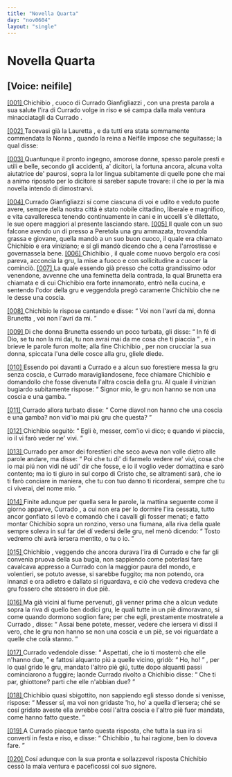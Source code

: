 ```yaml
---
title: "Novella Quarta"
day: "nov0604"
layout: "single"
---
```

<div id="nov0604" type="novella" who="neifile">
 <h1>
  Novella Quarta
 </h1>
 <p>
  <h2>
   [Voice: neifile]
  </h2>
 </p>
 <argument>
  <p>
   <a href="{{ site.baseurl }}enDecameron/nov0604#p06040001" id="p06040001">
    [001]
   </a>
   <name persref="chichibio" type="person">
    Chichibio
   </name>
   , cuoco di
   <name persref="curradogianfigliazzi" type="person">
    Currado Gianfigliazzi
   </name>
   , con una presta parola a sua salute l'ira di
   <name persref="curradogianfigliazzi" type="person">
    Currado
   </name>
   volge in riso e s&eacute; campa dalla mala ventura minacciatagli da
   <name persref="curradogianfigliazzi" type="person">
    Currado
   </name>
   .
  </p>
 </argument>
 <div3 type="commentary" who="author">
  <p>
   <a href="{{ site.baseurl }}enDecameron/nov0604#p06040002" id="p06040002">
    [002]
   </a>
   Tacevasi gi&agrave; la
   <name persref="lauretta" type="person">
    Lauretta
   </name>
   , e da tutti era stata sommamente commendata la
   <name persref="nonnapulci" type="person">
    Nonna
   </name>
   , quando la
   <name persref="elissa" type="person">
    reina
   </name>
   a
   <name persref="neifile" type="person">
    Neifile
   </name>
   impose che seguitasse; la qual disse:
  </p>
 </div3>
 <div3 type="commentary" who="neifile">
  <p>
   <a href="{{ site.baseurl }}enDecameron/nov0604#p06040003" id="p06040003">
    [003]
   </a>
   Quantunque il pronto ingegno, amorose donne, spesso parole presti e utili e belle, secondo gli accidenti, a' dicitori, la fortuna ancora, alcuna volta aiutatrice de' paurosi, sopra la lor lingua subitamente di quelle pone che mai a animo riposato per lo dicitore si sareber sapute trovare: il che io per la mia novella intendo di dimostrarvi.
  </p>
 </div3>
 <p>
  <a href="{{ site.baseurl }}enDecameron/nov0604#p06040004" id="p06040004">
   [004]
  </a>
  <name persref="curradogianfigliazzi" type="person">
   Currado Gianfigliazzi
  </name>
  s&iacute; come ciascuna di voi e udito e veduto puote avere, sempre della nostra citt&agrave; &egrave; stato nobile cittadino, liberale e magnifico, e vita cavalleresca tenendo continuamente in cani e in uccelli s'&egrave; dilettato, le sue opere maggiori al presente lasciando stare.
  <a href="{{ site.baseurl }}enDecameron/nov0604#p06040005" id="p06040005">
   [005]
  </a>
  Il quale con un suo falcone avendo un d&iacute; presso a
  <name placeref="peretola" type="place">
   Peretola
  </name>
  una gru ammazata, trovandola grassa e giovane, quella mand&ograve; a un suo buon cuoco, il quale era chiamato
  <name persref="chichibio" type="person">
   Chichibio
  </name>
  e era viniziano; e s&iacute; gli mand&ograve; dicendo che a cena l'arrostisse e governassela bene.
  <a href="{{ site.baseurl }}enDecameron/nov0604#p06040006" id="p06040006">
   [006]
  </a>
  <name persref="chichibio" type="person">
   Chichibio
  </name>
  , il quale come nuovo bergolo era cos&iacute; pareva, acconcia la gru, la mise a fuoco e con sollicitudine a cuocer la cominci&ograve;.
  <a href="{{ site.baseurl }}enDecameron/nov0604#p06040007" id="p06040007">
   [007]
  </a>
  La quale essendo gi&agrave; presso che cotta grandissimo odor venendone, avvenne che una feminetta della contrada, la qual
  <name persref="brunetta" type="person">
   Brunetta
  </name>
  era chiamata e di cui
  <name persref="chichibio" type="person">
   Chichibio
  </name>
  era forte innamorato, entr&ograve; nella cucina, e sentendo l'odor della gru e veggendola preg&ograve; caramente
  <name persref="chichibio" type="person">
   Chichibio
  </name>
  che ne le desse una coscia.
 </p>
 <p>
  <a href="{{ site.baseurl }}enDecameron/nov0604#p06040008" id="p06040008">
   [008]
  </a>
  <name persref="chichibio" type="person">
   Chichibio
  </name>
  le rispose cantando e disse:
  <q direct="unspecified" who="chichibio">
   Voi non l'avr&iacute; da mi, donna
   <name persref="brunetta" type="person">
    Brunetta
   </name>
   , voi non l'avr&iacute; da mi.
  </q>
 </p>
 <p>
  <a href="{{ site.baseurl }}enDecameron/nov0604#p06040009" id="p06040009">
   [009]
  </a>
  Di che donna
  <name persref="brunetta" type="person">
   Brunetta
  </name>
  essendo un poco turbata, gli disse:
  <q direct="unspecified" who="brunetta">
   In f&eacute; di Dio, se tu non la mi dai, tu non avrai mai da me cosa che ti piaccia
  </q>
  , e in brieve le parole furon molte; alla fine
  <name persref="chichibio" type="person">
   Chichibio
  </name>
  , per non crucciar la sua donna, spiccata l'una delle cosce alla gru, gliele diede.
 </p>
 <p>
  <a href="{{ site.baseurl }}enDecameron/nov0604#p06040010" id="p06040010">
   [010]
  </a>
  Essendo poi davanti a
  <name persref="curradogianfigliazzi" type="person">
   Currado
  </name>
  e a alcun suo forestiere messa la gru senza coscia, e
  <name persref="curradogianfigliazzi" type="person">
   Currado
  </name>
  maravigliandosene, fece chiamare
  <name persref="chichibio" type="person">
   Chichibio
  </name>
  e domandollo che fosse divenuta l'altra coscia della gru. Al quale il vinizian bugiardo subitamente rispose:
  <q direct="unspecified" who="chichibio">
   Signor mio, le gru non hanno se non una coscia e una gamba.
  </q>
 </p>
 <p>
  <a href="{{ site.baseurl }}enDecameron/nov0604#p06040011" id="p06040011">
   [011]
  </a>
  <name persref="curradogianfigliazzi" type="person">
   Currado
  </name>
  allora turbato disse:
  <q direct="unspecified" who="curradogianfigliazzi">
   Come diavol non hanno che una coscia e una gamba? non vid'io mai pi&uacute; gru che questa?
  </q>
 </p>
 <p>
  <a href="{{ site.baseurl }}enDecameron/nov0604#p06040012" id="p06040012">
   [012]
  </a>
  <name persref="chichibio" type="person">
   Chichibio
  </name>
  seguit&ograve;:
  <q direct="unspecified" who="chichibio">
   Egli &egrave;, messer, com'io vi dico; e quando vi piaccia, io il vi far&ograve; veder ne' vivi.
  </q>
 </p>
 <p>
  <a href="{{ site.baseurl }}enDecameron/nov0604#p06040013" id="p06040013">
   [013]
  </a>
  <name persref="curradogianfigliazzi" type="person">
   Currado
  </name>
  per amor dei forestieri che seco aveva non volle dietro alle parole andare, ma disse:
  <q direct="unspecified" who="curradogianfigliazzi">
   Poi che tu di' di farmelo vedere ne' vivi, cosa che io mai pi&uacute; non vidi n&eacute; udi' dir che fosse, e io il voglio veder domattina e sar&ograve; contento; ma io ti giuro in sul corpo di Cristo che, se altramenti sar&agrave;, che io ti far&ograve; conciare in maniera, che tu con tuo danno ti ricorderai, sempre che tu ci viverai, del nome mio.
  </q>
 </p>
 <p>
  <a href="{{ site.baseurl }}enDecameron/nov0604#p06040014" id="p06040014">
   [014]
  </a>
  Finite adunque per quella sera le parole, la mattina seguente come il giorno apparve,
  <name persref="curradogianfigliazzi" type="person">
   Currado
  </name>
  , a cui non era per lo dormire l'ira cessata, tutto ancor gonfiato si lev&ograve; e comand&ograve; che i cavalli gli fosser menati; e fatto montar
  <name persref="chichibio" type="person">
   Chichibio
  </name>
  sopra un ronzino, verso una fiumana, alla riva della quale sempre soleva in sul far del d&iacute; vedersi delle gru, nel men&ograve; dicendo:
  <q direct="unspecified" who="curradogianfigliazzi">
   Tosto vedremo chi avr&agrave; iersera mentito, o tu o io.
  </q>
 </p>
 <p>
  <a href="{{ site.baseurl }}enDecameron/nov0604#p06040015" id="p06040015">
   [015]
  </a>
  <name persref="chichibio" type="person">
   Chichibio
  </name>
  , veggendo che ancora durava l'ira di
  <name persref="curradogianfigliazzi" type="person">
   Currado
  </name>
  e che far gli convenia pruova della sua bugia, non sappiendo come poterlasi fare cavalcava appresso a
  <name persref="curradogianfigliazzi" type="person">
   Currado
  </name>
  con la maggior paura del mondo, e volentieri, se potuto avesse, si sarebbe fuggito; ma non potendo, ora innanzi e ora adietro e dallato si riguardava, e ci&ograve; che vedeva credeva che gru fossero che stessero in due pi&egrave;.
 </p>
 <p>
  <a href="{{ site.baseurl }}enDecameron/nov0604#p06040016" id="p06040016">
   [016]
  </a>
  Ma gi&agrave; vicini al fiume pervenuti, gli venner prima che a alcun vedute sopra la riva di quello ben dodici gru, le quali tutte in un pi&egrave; dimoravano, si come quando dormono soglion fare; per che egli, prestamente mostratele a
  <name persref="curradogianfigliazzi" type="person">
   Currado
  </name>
  , disse:
  <q direct="unspecified" who="chichibio">
   Assai bene potete, messer, vedere che iersera vi dissi il vero, che le gru non hanno se non una coscia e un pi&egrave;, se voi riguardate a quelle che col&agrave; stanno.
  </q>
 </p>
 <p>
  <a href="{{ site.baseurl }}enDecameron/nov0604#p06040017" id="p06040017">
   [017]
  </a>
  <name persref="curradogianfigliazzi" type="person">
   Currado
  </name>
  vedendole disse:
  <q direct="unspecified" who="curradogianfigliazzi">
   Aspettati, che io ti mosterr&ograve; che elle n'hanno due,
  </q>
  e fattosi alquanto pi&uacute; a quelle vicino, grid&ograve;:
  <q direct="unspecified">
   Ho, ho!
  </q>
  , per lo qual grido le gru, mandato l'altro pi&egrave; gi&uacute;, tutte dopo alquanti passi cominciarono a fuggire; laonde
  <name persref="curradogianfigliazzi" type="person">
   Currado
  </name>
  rivolto a
  <name persref="chichibio" type="person">
   Chichibio
  </name>
  disse:
  <q direct="unspecified">
   Che ti par, ghiottone? parti che elle n'abbian due?
  </q>
 </p>
 <p>
  <a href="{{ site.baseurl }}enDecameron/nov0604#p06040018" id="p06040018">
   [018]
  </a>
  <name persref="chichibio" type="person">
   Chichibio
  </name>
  quasi sbigottito, non sappiendo egli stesso donde si venisse, rispose:
  <q direct="unspecified" who="chichibio">
   Messer s&iacute;, ma voi non gridaste 'ho, ho' a quella d'iersera; ch&eacute; se cos&iacute; gridato aveste ella avrebbe cos&iacute; l'altra coscia e l'altro pi&egrave; fuor mandata, come hanno fatto queste.
  </q>
 </p>
 <p>
  <a href="{{ site.baseurl }}enDecameron/nov0604#p06040019" id="p06040019">
   [019]
  </a>
  A
  <name persref="curradogianfigliazzi" type="person">
   Currado
  </name>
  piacque tanto questa risposta, che tutta la sua ira si convert&iacute; in festa e riso, e disse:
  <q direct="unspecified" who="curradogianfigliazzi">
   <name persref="chichibio" type="person">
    Chichibio
   </name>
   , tu hai ragione, ben lo doveva fare.
  </q>
 </p>
 <p>
  <a href="{{ site.baseurl }}enDecameron/nov0604#p06040020" id="p06040020">
   [020]
  </a>
  Cos&iacute; adunque con la sua pronta e sollazzevol risposta
  <name persref="chichibio" type="person">
   Chichibio
  </name>
  cess&ograve; la mala ventura e paceficossi col suo signore.
 </p>
</div>